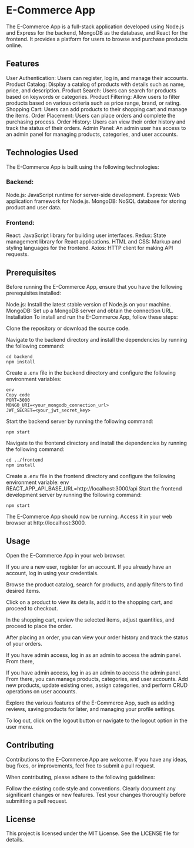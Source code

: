 # E-Commerce App
The E-Commerce App is a full-stack application developed using Node.js and Express for the backend, MongoDB as the database, and React for the frontend. It provides a platform for users to browse and purchase products online.

## Features
User Authentication: Users can register, log in, and manage their accounts.
Product Catalog: Display a catalog of products with details such as name, price, and description.
Product Search: Users can search for products based on keywords or categories.
Product Filtering: Allow users to filter products based on various criteria such as price range, brand, or rating.
Shopping Cart: Users can add products to their shopping cart and manage the items.
Order Placement: Users can place orders and complete the purchasing process.
Order History: Users can view their order history and track the status of their orders.
Admin Panel: An admin user has access to an admin panel for managing products, categories, and user accounts.
## Technologies Used
The E-Commerce App is built using the following technologies:

### Backend:
Node.js: JavaScript runtime for server-side development.
Express: Web application framework for Node.js.
MongoDB: NoSQL database for storing product and user data.
### Frontend:
React: JavaScript library for building user interfaces.
Redux: State management library for React applications.
HTML and CSS: Markup and styling languages for the frontend.
Axios: HTTP client for making API requests.
## Prerequisites
Before running the E-Commerce App, ensure that you have the following prerequisites installed:

Node.js: Install the latest stable version of Node.js on your machine.
MongoDB: Set up a MongoDB server and obtain the connection URL.
Installation
To install and run the E-Commerce App, follow these steps:

Clone the repository or download the source code.

Navigate to the backend directory and install the dependencies by running the following command:

```shell
cd backend
npm install
```
Create a .env file in the backend directory and configure the following environment variables:
```shell
env
Copy code
PORT=3000
MONGO_URI=<your_mongodb_connection_url>
JWT_SECRET=<your_jwt_secret_key>
```
Start the backend server by running the following command:

```shell
npm start
```
Navigate to the frontend directory and install the dependencies by running the following command:

```shell
cd ../frontend
npm install
```
Create a .env file in the frontend directory and configure the following environment variable:
env
REACT_APP_API_BASE_URL=http://localhost:3000/api
Start the frontend development server by running the following command:

```shell
npm start
```
The E-Commerce App should now be running. Access it in your web browser at http://localhost:3000.

## Usage
Open the E-Commerce App in your web browser.

If you are a new user, register for an account. If you already have an account, log in using your credentials.

Browse the product catalog, search for products, and apply filters to find desired items.

Click on a product to view its details, add it to the shopping cart, and proceed to checkout.

In the shopping cart, review the selected items, adjust quantities, and proceed to place the order.

After placing an order, you can view your order history and track the status of your orders.

If you have admin access, log in as an admin to access the admin panel. From there,

If you have admin access, log in as an admin to access the admin panel. From there, you can manage products, categories, and user accounts. Add new products, update existing ones, assign categories, and perform CRUD operations on user accounts.

Explore the various features of the E-Commerce App, such as adding reviews, saving products for later, and managing your profile settings.

To log out, click on the logout button or navigate to the logout option in the user menu.

## Contributing
Contributions to the E-Commerce App are welcome. If you have any ideas, bug fixes, or improvements, feel free to submit a pull request.

When contributing, please adhere to the following guidelines:

Follow the existing code style and conventions.
Clearly document any significant changes or new features.
Test your changes thoroughly before submitting a pull request.
## License
This project is licensed under the MIT License. See the LICENSE file for details.




